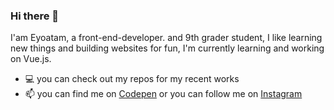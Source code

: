 ### Hi there 👋

I'am Eyoatam, a front-end-developer. and 9th grader student, I like learning new things
 and building websites for fun, I'm currently learning and working on Vue.js.
- 💻 you can check out my repos for my recent works 
- 📫 you can find me on [Codepen](https://www.codepen.io/Eyoatam) or you can follow me on [Instagram](https://www.instagram.com/eyoatam.codes)
